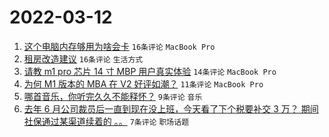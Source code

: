 # 2022-03-12

1. [这个电脑内存够用为啥会卡](https://www.v2ex.com/t/839826) `16条评论` `MacBook Pro`
1. [租房改造建议](https://www.v2ex.com/t/839810) `16条评论` `生活方式`
1. [请教 m1 pro 芯片 14 寸 MBP 用户真实体验](https://www.v2ex.com/t/839813) `14条评论` `MacBook Pro`
1. [为何 M1 版本的 MBA 在 V2 好评如潮？](https://www.v2ex.com/t/839816) `11条评论` `MacBook Pro`
1. [哪首音乐，你听完久久不能释怀？](https://www.v2ex.com/t/839828) `9条评论` `音乐`
1. [去年 6 月公司裁员后一直到现在没上班，今天看了下个税要补交 3 万？ 期间社保通过某渠道续着的 。。](https://www.v2ex.com/t/839800) `7条评论` `职场话题`
